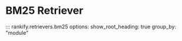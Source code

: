 # BM25 Retriever

::: rankify.retrievers.bm25
options:
    show_root_heading: true
    group_by: "module"